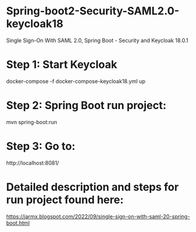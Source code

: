 ﻿# Spring-boot2-Security-SAML2.0-keycloak18
 
 Single Sign-On With SAML 2.0, Spring Boot - Security and Keycloak 18.0.1
 
# Step 1: Start Keycloak
 docker-compose -f docker-compose-keycloak18.yml up

# Step 2: Spring Boot run project:
mvn spring-boot:run

# Step 3: Go to:
http://localhost:8081/

# Detailed description and steps for run project found here: 
https://jarmx.blogspot.com/2022/09/single-sign-on-with-saml-20-spring-boot.html
